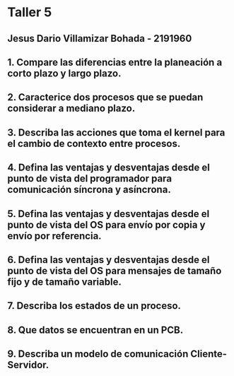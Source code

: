 # Taller 5
## Jesus Dario Villamizar Bohada - 2191960


## 1. Compare las diferencias entre la planeación a corto plazo y largo plazo.

## 2. Caracterice dos procesos que se puedan considerar a mediano plazo.

## 3. Describa las acciones que toma el kernel para el cambio de contexto entre procesos.

## 4. Defina las ventajas y desventajas desde el punto de vista del programador para comunicación síncrona y asíncrona.

## 5. Defina las ventajas y desventajas desde el punto de vista del OS para envío por copia y envío por referencia.

## 6. Defina las ventajas y desventajas desde el punto de vista del OS para mensajes de tamaño fijo y de tamaño variable.

## 7. Describa los estados de un proceso.

## 8. Que datos se encuentran en un PCB.

## 9. Describa un modelo de comunicación Cliente-Servidor.
